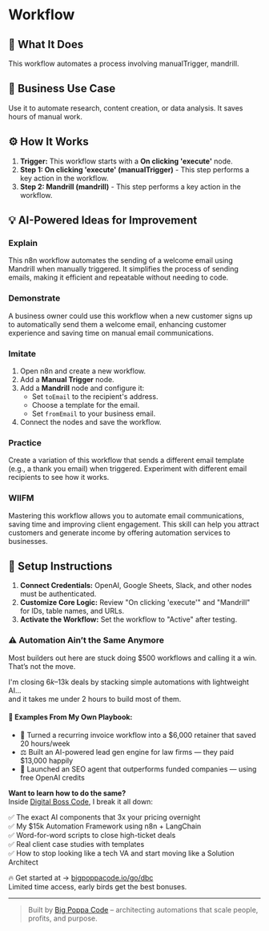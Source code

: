 # Workflow

## 🚀 What It Does
This workflow automates a process involving manualTrigger, mandrill.

## 💼 Business Use Case
Use it to automate research, content creation, or data analysis. It saves hours of manual work.

## ⚙️ How It Works
1.  **Trigger:** This workflow starts with a **On clicking 'execute'** node.
2. **Step 1: On clicking 'execute' (manualTrigger)** - This step performs a key action in the workflow.
3. **Step 2: Mandrill (mandrill)** - This step performs a key action in the workflow.

## 💡 AI-Powered Ideas for Improvement
### Explain
This n8n workflow automates the sending of a welcome email using Mandrill when manually triggered. It simplifies the process of sending emails, making it efficient and repeatable without needing to code.

### Demonstrate
A business owner could use this workflow when a new customer signs up to automatically send them a welcome email, enhancing customer experience and saving time on manual email communications.

### Imitate
1. Open n8n and create a new workflow.
2. Add a **Manual Trigger** node.
3. Add a **Mandrill** node and configure it:
   - Set `toEmail` to the recipient's address.
   - Choose a template for the email.
   - Set `fromEmail` to your business email.
4. Connect the nodes and save the workflow.

### Practice
Create a variation of this workflow that sends a different email template (e.g., a thank you email) when triggered. Experiment with different email recipients to see how it works.

### WIIFM
Mastering this workflow allows you to automate email communications, saving time and improving client engagement. This skill can help you attract customers and generate income by offering automation services to businesses.

## 🔧 Setup Instructions
1. **Connect Credentials:** OpenAI, Google Sheets, Slack, and other nodes must be authenticated.
2. **Customize Core Logic:** Review "On clicking 'execute'" and "Mandrill" for IDs, table names, and URLs.
3. **Activate the Workflow:** Set the workflow to "Active" after testing.

### ⚠️ Automation Ain’t the Same Anymore

Most builders out here are stuck doing $500 workflows and calling it a win.  
That’s not the move.  

I'm closing $6k–$13k deals by stacking simple automations with lightweight AI...  
and it takes me under 2 hours to build most of them.

#### 🧠 Examples From My Own Playbook:
- 🔁 Turned a recurring invoice workflow into a $6,000 retainer that saved 20 hours/week  
- ⚖️ Built an AI-powered lead gen engine for law firms — they paid $13,000 happily  
- 🚀 Launched an SEO agent that outperforms funded companies — using free OpenAI credits  

**Want to learn how to do the same?**  
Inside [Digital Boss Code](https://bigpoppacode.io/go/dbc), I break it all down:

✅ The exact AI components that 3x your pricing overnight  
✅ My $15k Automation Framework using n8n + LangChain  
✅ Word-for-word scripts to close high-ticket deals  
✅ Real client case studies with templates  
✅ How to stop looking like a tech VA and start moving like a Solution Architect  

🔥 Get started at → [bigpoppacode.io/go/dbc](https://bigpoppacode.io/go/dbc)  
Limited time access, early birds get the best bonuses.

---
> Built by [Big Poppa Code](https://bigpoppacode.io) – architecting automations that scale people, profits, and purpose.
